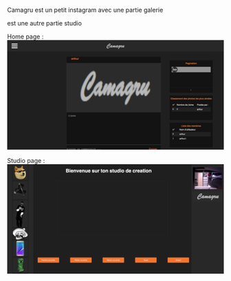 Camagru est un petit instagram avec une partie galerie

est une autre partie studio

Home page :
![Alt text](photo_g/home.png?raw=true)

Studio page :
![Alt text](photo_g/studio.png?raw=true)

